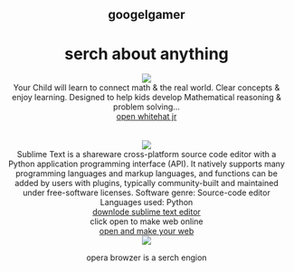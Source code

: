 <!DOCTYPE html> 
<html> 
    <head> 
        <title>Custom Search-Bar</title> 
        <style> 
            body 
        </style> 
    </head> 
    <body> 
      <link rel="stylesheet" type="text/css" href="gamer4.css">
        <h2 style="text-align: center;">googelgamer</h2> 
<script async src="https://cse.google.com/cse.js?cx=b789fb22b3ff1c566"></script>
<div class="gcse-search"></div>
    </body> 
</html> 
 <center> <h1>serch about anything</h1></center>

</body>
</html>
<center><img src="file:///Users/apple/Desktop/Ashutosh%20study%20computer%20folder/whitehat%20jr.jpeg"></center>
<center>Your Child will learn to connect math & the real world. Clear concepts & enjoy learning. Designed to help kids develop Mathematical reasoning & problem solving...</center>
<center><a href="https://code.whitehatjr.com/s/dashboard">
  open whitehat jr</a></center>
  <br><br>
  <center><img src="file:///Users/apple/Desktop/Ashutosh%20study%20computer%20folder/sublime.jpeg"></center>
  <center>Sublime Text is a shareware cross-platform source code editor with a Python application programming interface (API). It natively supports many programming languages and markup languages, and functions can be added by users with plugins, typically community-built and maintained under free-software licenses.
Software genre: Source-code editor
Languages used: Python</center>
<center><a href="Sublime Text Build 3211.dmg">
  downlode sublime text editor</a></center>
  <center>click open to make web online</center>
  <center><a href="gamer1.html">
  open and make your web</a></center>
  <center><img src="file:///Users/apple/Desktop/Ashutosh%20study%20computer%20folder/download.jpeg"></center>
  <center><p>opera browzer is a serch engion</p></center>
